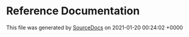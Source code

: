 # Reference Documentation

This file was generated by [SourceDocs](https://github.com/eneko/SourceDocs) on 2021-01-20 00:24:02 +0000